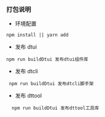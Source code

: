 ### 打包说明
 * 环境配置 
 ```
 npm install || yarn add 
 ```
 * 发布 dtui
 ```
 npm run buildDtui 发布dtui组件库
 ```
 * 发布 dtcli
 ```
  npm run buildDtui 发布dtcli脚手架
 ```
  * 发布 dttool
```
  npm run buildDtui 发布dttool工具库
 ```